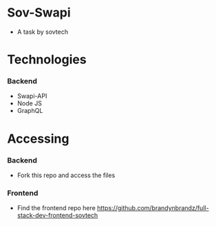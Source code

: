 # Sov-Swapi

- A task by sovtech

# Technologies

### Backend

- Swapi-API
- Node JS
- GraphQL

# Accessing

### Backend

- Fork this repo and access the files

### Frontend

- Find the frontend repo here https://github.com/brandynbrandz/full-stack-dev-frontend-sovtech
